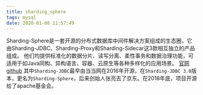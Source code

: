 ```yaml
---
title: sharding_sphere
tags: mysql
date: 2020-01-08 11:57:49
---
```


Sharding-Sphere是一套开源的分布式数据库中间件解决方案组成的生态圈，它由Sharding-JDBC、Sharding-Proxy和Sharding-Sidecar这3款相互独立的产品组成。
他们均提供标准化的数据分片、读写分离、柔性事务和数据治理功能，可适用于如Java同构、异构语言、容器、云原生等各种多样化的应用场景。
[官网](https://shardingsphere.apache.org/index_zh.html)
[github](https://github.com/apache/incubator-shardingsphere)
其中`Sharding-JDBC`最早由当当网在2016年开源，在`Sharding-JDBC 3.0`版本，更名为`Sharding-Sphere`，后来创始人张亮去了京东。在2018年底，项目开源给了apache基金会。

